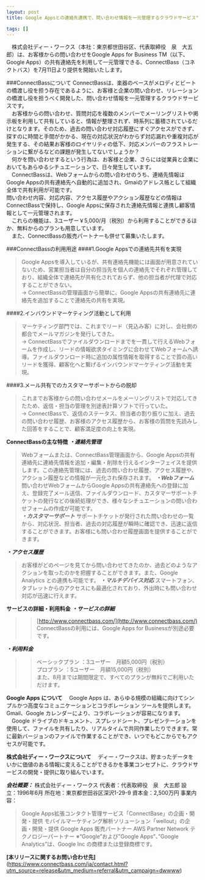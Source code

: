 ```yaml
---
layout: post
title: Google Appsとの連絡先連携で、問い合わせ情報を一元管理するクラウドサービス"ConnectBass"を提供開始

tags: []
---
```


　株式会社ディー・ワークス（本社：東京都世田谷区、代表取締役　泉　大五郎）は、お客様からの問い合わせをGoogle Apps for Business TM（以下、Google Apps）の共有連絡先を利用して一元管理できる、ConnectBass（コネクトバス）を7月11日より提供を開始いたします。


###ConnectBassについて
ConnectBassは、楽器のベースがメロディとビートの橋渡し役を担う存在であるように、お客様と企業の問い合わせ、リレーションの橋渡し役を担うべく開発した、問い合わせ情報を一元管理するクラウドサービスです。  
　お客様からの問い合わせ、質問対応を複数のメンバーでメーリングリストや掲示板を利用して共有していると、情報が整理されず、時系列に蓄積されているだけとなります。そのため、過去の問い合わせ対応履歴にすぐアクセスができず、探すのに時間と手間がかかる、現在の対応状況がわからず対応漏れや重複対応が発生する、その結果お客様のロイヤリティの低下、対応メンバーのフラストレーションに繋がるなどの課題が発生してないでしょうか？  
　何かを問い合わせするという行為は、お客様と企業、さらには従業員と企業においてもあらゆるシチュエーションで、日々発生しています。  
　ConnectBassは、Webフォームからの問い合わせのうち、連絡先情報はGoogle Appsの共有連絡先へ自動的に追加され、Gmaiのアドレス帳として組織全体で共有利用が可能です。  
問い合わせ内容、対応内容、アクセス履歴やアクション履歴などの情報はConnectBassで保持し、Google Appsに保存された連絡先情報と連携し顧客情報として一元管理されます。  
　これらの機能は、3ユーザー￥5,000/月（税別）から利用することができるほか、無料からのプランも用意しています。  
　また、ConnectBassの販売パートナーも併せて募集いたします。
 
###ConnectBassの利用用途
####1.Google Appsでの連絡先共有を実現
> Google Appsを導入しているが、共有連絡先機能には画面が用意されていないため、営業担当者は自分の担当先を個人の連絡先でそれぞれ管理しており、組織全体で連絡先が共有化されておらず、他の担当者が代理で対応することができない。  
> → ConnectBassの管理画面から簡単に、Google Appsの共有連絡先に連絡先を追加することで連絡先の共有を実現。

####2.インバウンドマーケティング活動として利用
> マーケティング部門では、これまでリード（見込み客）に対し、会社側の都合でメールマガジンを発行してきた。  
> → ConnectBassでファイルダウンロードまでを一貫して行えるWebフォームを作成し、リードの情報欲求タイミングに合わせてWebフォームへ誘導。ファイルダウンロード時に追加の属性情報を取得することで質の高いリードを獲得、顧客化へと繋げるインバウンドマーケティング活動を実現。

####3.メール共有でのカスタマーサポートからの脱却
> これまでお客様からの問い合わせメールをメーリングリストで対応してきたため、返信・担当の管理を別途表計算ソフトで行っていた。  
> → ConnectBassで、返信のステータス、担当者の割り振りに加え、過去の問い合わせ履歴、お客様のアクセス履歴から、お客様の質問を先読みした回答をすることで、顧客満足度の向上を実現。


**ConnectBassの主な特徴**
***・連絡先管理***
> Webフォームまたは、ConnectBass管理画面から、Google Appsの共有連絡先に連絡先情報を追加・編集・削除を行えるインターフェイスを提供します。この連絡先管理には、過去の問い合わせ履歴、アクセス履歴や、アクション履歴などの情報が一元化され保存されます。
***・Webフォーム***
> 問い合わせWebフォームからGoogle Appsの共有連絡先への登録に加え、登録完了メール送信、ファイルダウンロード、カスタマーサポートチケットの発行などの後続処理ができ、様々なシチュエーションの問い合わせフォームの作成が可能です。  
***・カスタマーサポート***
> サポートチケットが発行された問い合わせの一覧から、対応状況、担当者、過去の対応履歴が瞬時に確認でき、迅速に返信することができます。お客様にも問い合わせ履歴画面を提供することができます。


***・アクセス履歴***
> お客様がどのページを見てから問い合わせてきたのか、過去どのようなアクションを取ったのかを把握することができます。また、Google Analytics との連携も可能です。
***・マルチデバイス対応***
> スマートフォン、タブレットからのアクセスにも最適化されており、外出時にも問い合わせ対応が迅速に行えます。
 

**サービスの詳細・利用料金**
***・サービスの詳細***
>> [http://www.connectbass.com/](http://www.connectbass.com/)  
>> ConnectBassの利用には、Google Apps for Businessが別途必要です。

***・利用料金***
>> ベーシックプラン	：3ユーザー　月額5,000円（税別）  
>> プロプラン		：5ユーザー　月額15,000円（税別）  
>> また、8月までは期間限定で、すべてのプランが無料でご利用いただけます。


**Google Apps について**
　Google Apps は、あらゆる規模の組織に向けてシンプルかつ高度なコミュニケーションとコラボレーション ツールを提供します。Gmail、Google カレンダーにより、コラボレーションが容易になります。  
　Google ドライブのドキュメント、スプレッドシート、プレゼンテーションを使用して、ファイルを共有したり、リアルタイムで共同作業したりできます。常に最新バージョンのファイルで作業することができ、いつでもどこからでもアクセスが可能です。
 

**株式会社ディー・ワークスについて**
　ディー・ワークスは、貯まったデータをいかに価値のある情報に変えることができるかを事業コンセプトに、クラウドサービスの開発・提供に取り組んでいます。

***会社概要：***
株式会社ディー・ワークス
代表者：代表取締役　泉　大五郎
設　立：1996年6月
所在地：東京都世田谷区深沢1-29-9
資本金：2,500万円
事業内容：
> Google Apps拡張コンタクト管理サービス「ConnectBase」の企画・開発・提供
> モバイルマーケティング解析ソリューション「wellout」の企画・開発・提供
> Google Apps 販売パートナー
> AWS Partner Network テクノロジーパートナー
※“Google”および”Google Apps”、”Google Analytics”は、Google Inc の商標または登録商標です。

**[本リリースに関するお問い合わせ先]**(https://www.connectbass.com/ja/contact.html?utm_source=release&utm_medium=referral&utm_campaign=dwwww)
